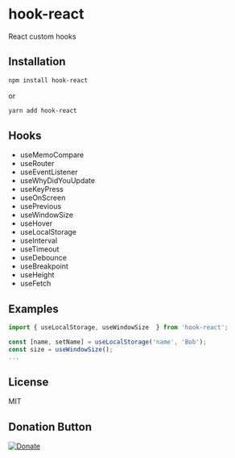 # hook-react
React custom hooks

## Installation

```bash
npm install hook-react
```
or
```bash
yarn add hook-react
```

## Hooks
- useMemoCompare
- useRouter
- useEventListener
- useWhyDidYouUpdate
- useKeyPress
- useOnScreen
- usePrevious
- useWindowSize
- useHover
- useLocalStorage
- useInterval
- useTimeout
- useDebounce
- useBreakpoint
- useHeight
- useFetch

## Examples

```javascript
import { useLocalStorage, useWindowSize  } from 'hook-react';

const [name, setName] = useLocalStorage('name', 'Bob');
const size = useWindowSize();
...
```


## License
MIT

## Donation Button

[![Donate](https://img.shields.io/badge/Donate-PayPal-green.svg)](https://www.paypal.com/cgi-bin/webscr?cmd=_s-xclick&hosted_button_id=YYZQ6ZRZ3EW5C)
